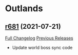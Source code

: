 # <DBM> Outlands

## [r681](https://github.com/DeadlyBossMods/DBM-BCVanilla/tree/r681) (2021-07-21)
[Full Changelog](https://github.com/DeadlyBossMods/DBM-BCVanilla/compare/r680...r681) [Previous Releases](https://github.com/DeadlyBossMods/DBM-BCVanilla/releases)

- Update world boss sync code  
